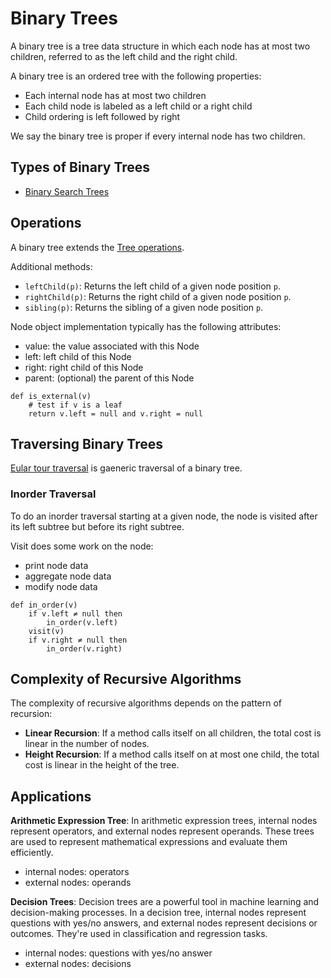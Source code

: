 # Binary Trees

A binary tree is a tree data structure in which each node has at most two children, referred to as the left child and the right child.

A binary tree is an ordered tree with the following properties:
- Each internal node has at most two children
- Each child node is labeled as a left child or a right child
- Child ordering is left followed by right

We say the binary tree is proper if every internal node has two children.

## Types of Binary Trees

- [Binary Search Trees](./binary-search-trees.md)

## Operations

A binary tree extends the [Tree operations](./trees.md#operations).

Additional methods:
- `leftChild(p)`: Returns the left child of a given node position `p`.
- `rightChild(p)`: Returns the right child of a given node position `p`.
- `sibling(p)`: Returns the sibling of a given node position `p`.

Node object implementation typically has the following attributes:
- value: the value associated with this Node
- left: left child of this Node
- right: right child of this Node
- parent: (optional) the parent of this Node

```
def is_external(v)
    # test if v is a leaf
    return v.left = null and v.right = null
```

## Traversing Binary Trees

[Eular tour traversal](./euler-tour-traserval.md) is gaeneric traversal of a binary tree.

### Inorder Traversal

To do an inorder traversal starting at a given node, the node is visited after its left subtree but before its right subtree.

Visit does some work on the node:
- print node data
- aggregate node data
- modify node data

```
def in_order(v)
    if v.left ≠ null then
        in_order(v.left)
    visit(v)
    if v.right ≠ null then
        in_order(v.right)
```

## Complexity of Recursive Algorithms

The complexity of recursive algorithms depends on the pattern of recursion:

- **Linear Recursion**: If a method calls itself on all children, the total cost is linear in the number of nodes.
- **Height Recursion**: If a method calls itself on at most one child, the total cost is linear in the height of the tree.

## Applications

**Arithmetic Expression Tree**: In arithmetic expression trees, internal nodes represent operators, and external nodes represent operands. These trees are used to represent mathematical expressions and evaluate them efficiently.
- internal nodes: operators
- external nodes: operands

**Decision Trees**: Decision trees are a powerful tool in machine learning and decision-making processes. In a decision tree, internal nodes represent questions with yes/no answers, and external nodes represent decisions or outcomes. They're used in classification and regression tasks.
- internal nodes: questions with yes/no answer
- external nodes: decisions